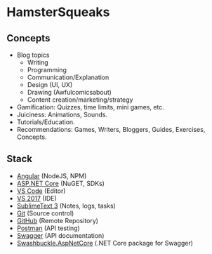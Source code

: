 # HamsterSqueaks

## Concepts
- Blog topics
  - Writing
  - Programming
  - Communication/Explanation
  - Design (UI, UX)
  - Drawing (Awfulcomicsabout)
  - Content creation/marketing/strategy
- Gamification: Quizzes, time limits, mini games, etc.
- Juiciness: Animations, Sounds.
- Tutorials/Education.
- Recommendations: Games, Writers, Bloggers, Guides, Exercises, Concepts.

## Stack
- [Angular](https://angular.io/) (NodeJS, NPM) 
- [ASP.NET Core](https://www.microsoft.com/net/core#windowscmd) (NuGET, SDKs)
- [VS Code](https://code.visualstudio.com/) (Editor)
- [VS 2017](https://www.visualstudio.com/) (IDE)
- [SublimeText 3](https://www.sublimetext.com/3) (Notes, logs, tasks)
- [Git](https://git-scm.com/) (Source control)
- [GitHub](https://github.com/) (Remote Repository)
- [Postman](https://www.getpostman.com/) (API testing)
- [Swagger](https://swagger.io/) (API documentation)
- [Swashbuckle.AspNetCore](https://github.com/domaindrivendev/Swashbuckle.AspNetCore) (.NET Core package for Swagger)
